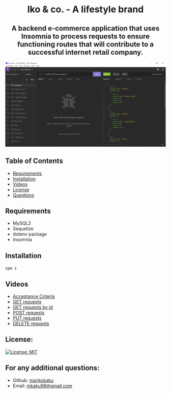 <h1 align="center"> Iko & co. - A lifestyle brand  </h1>
  
<h2 align="center"> A backend e-commerce application that uses Insomnia to process requests to ensure functioning routes that will contribute to a successful internet retail company. </h2>

![screenshot](/assets/screenshot.png)

## Table of Contents
- [Requirements](#requirements)
- [Installation](#installation)
- [Videos](#videos)
- [License](#license)
- [Questions](#questions)

## Requirements 

* MySQL2
* Sequelize
* dotenv package
* Insomnia

## Installation 

`npm i`

## Videos 

* [Acceptance Criteria](https://drive.google.com/file/d/1MInGuuLuBZJcFD0yLxOgwHh_SMGipbG3/view)
* [GET requests](https://drive.google.com/file/d/1qoxloml-nv4KhzgtOm-cGpu-VqIzl6lG/view)
* [GET requests by id](https://drive.google.com/file/d/13236MgB0WtPI0MYnegPqCngp2uPnA588/view)
* [POST requests](https://drive.google.com/file/d/1Yk48TxelJrqPK1Qf9Wwo6hmmrfKrazp9/view)
* [PUT requests](https://drive.google.com/file/d/1p1R7NXZ-G96VytnDMjW0ayqUztvPSU9W/view)
* [DELETE requests](https://drive.google.com/file/d/16NnnMlCLmMLVPnuDpkW2v8LskzyQE2PU/view)

## License:

[![License: MIT](https://img.shields.io/badge/License-MIT-yellow.svg)](https://opensource.org/licenses/MIT)

## For any additional questions:
- Github: [marikokaku](https://github.com/marikokaku)
- Email: mkaku98@gmail.com

